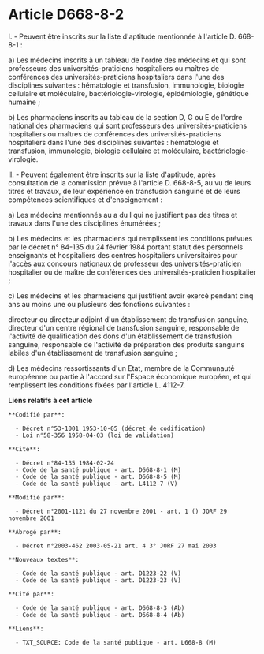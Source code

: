 # Article D668-8-2

I. - Peuvent être inscrits sur la liste d'aptitude mentionnée à l'article D. 668-8-1 :

a) Les médecins inscrits à un tableau de l'ordre des médecins et qui sont professeurs des universités-praticiens hospitaliers
ou maîtres de conférences des universités-praticiens hospitaliers dans l'une des disciplines suivantes : hématologie et
transfusion, immunologie, biologie cellulaire et moléculaire, bactériologie-virologie, épidémiologie, génétique humaine ;

b) Les pharmaciens inscrits au tableau de la section D, G ou E de l'ordre national des pharmaciens qui sont professeurs des
universités-praticiens hospitaliers ou maîtres de conférences des universités-praticiens hospitaliers dans l'une des
disciplines suivantes : hématologie et transfusion, immunologie, biologie cellulaire et moléculaire, bactériologie-virologie.

II. - Peuvent également être inscrits sur la liste d'aptitude, après consultation de la commission prévue à l'article D.
668-8-5, au vu de leurs titres et travaux, de leur expérience en transfusion sanguine et de leurs compétences scientifiques
et d'enseignement :

a) Les médecins mentionnés au a du I qui ne justifient pas des titres et travaux dans l'une des disciplines énumérées ;

b) Les médecins et les pharmaciens qui remplissent les conditions prévues par le décret n° 84-135 du 24 février 1984 portant
statut des personnels enseignants et hospitaliers des centres hospitaliers universitaires pour l'accès aux concours nationaux
de professeur des universités-praticien hospitalier ou de maître de conférences des universités-praticien hospitalier ;

c) Les médecins et les pharmaciens qui justifient avoir exercé pendant cinq ans au moins une ou plusieurs des fonctions
suivantes :

directeur ou directeur adjoint d'un établissement de transfusion sanguine, directeur d'un centre régional de transfusion
sanguine, responsable de l'activité de qualification des dons d'un établissement de transfusion sanguine, responsable de
l'activité de préparation des produits sanguins labiles d'un établissement de transfusion sanguine ;

d) Les médecins ressortissants d'un Etat, membre de la Communauté européenne ou partie à l'accord sur l'Espace économique
européen, et qui remplissent les conditions fixées par l'article L. 4112-7.

**Liens relatifs à cet article**

	**Codifié par**:

	  - Décret n°53-1001 1953-10-05 (décret de codification)
	  - Loi n°58-356 1958-04-03 (loi de validation)

	**Cite**:

	  - Décret n°84-135 1984-02-24
	  - Code de la santé publique - art. D668-8-1 (M)
	  - Code de la santé publique - art. D668-8-5 (M)
	  - Code de la santé publique - art. L4112-7 (V)

	**Modifié par**:

	  - Décret n°2001-1121 du 27 novembre 2001 - art. 1 () JORF 29 novembre 2001

	**Abrogé par**:

	  - Décret n°2003-462 2003-05-21 art. 4 3° JORF 27 mai 2003

	**Nouveaux textes**:

	  - Code de la santé publique - art. D1223-22 (V)
	  - Code de la santé publique - art. D1223-23 (V)

	**Cité par**:

	  - Code de la santé publique - art. D668-8-3 (Ab)
	  - Code de la santé publique - art. D668-8-4 (Ab)

	**Liens**:

	  - TXT_SOURCE: Code de la santé publique - art. L668-8 (M)
